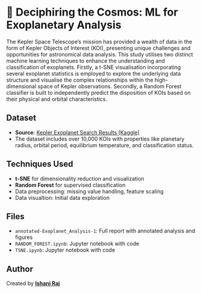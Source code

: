 # 🌌 Deciphiring the Cosmos: ML for Exoplanetary Analysis

The Kepler Space Telescope’s mission has provided a wealth of data in the form of Kepler Objects of
Interest (KOI), presenting unique challenges and opportunities for astronomical data analysis. This study
utilises two distinct machine learning techniques to enhance the understanding and classification of
exoplanets. Firstly, a t-SNE visualisation incorporating several exoplanet statistics is employed to explore the underlying data structure and visualise the complex relationships within the high-dimensional space of Kepler observations. Secondly, a Random Forest classifier is built to independently predict the disposition of KOIs based on their physical and orbital characteristics.

## Dataset
- **Source**: [Kepler Exoplanet Search Results (Kaggle)](https://www.kaggle.com/datasets/nasa/kepler-exoplanet-search-results/data)
- The dataset includes over 10,000 KOIs with properties like planetary radius, orbital period, equilibrium temperature, and classification status.

## Techniques Used
- **t-SNE** for dimensionality reduction and visualization
- **Random Forest** for supervised classification
- Data preprocessing: missing value handling, feature scaling
- Data visualtion: Initial data exploration

## Files
- `annotated-Exoplanet_Analysis-1`: Full report with annotated analysis and figures
- `RANDOM_FOREST.ipynb`: Jupyter notebook with code
- `TSNE.ipynb`: Jupyter notebook with code

##  Author
Created by [**Ishani Raj** ](https://github.com/ishaniraj) 




